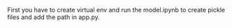 First you have to create virtual env and run the model.ipynb to create pickle files and add the path in app.py.
